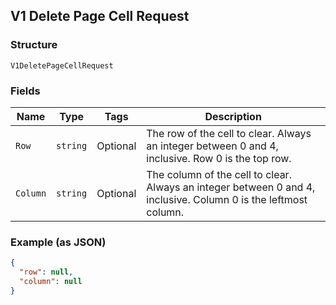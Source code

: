 ## V1 Delete Page Cell Request

### Structure

`V1DeletePageCellRequest`

### Fields

| Name | Type | Tags | Description |
|  --- | --- | --- | --- |
| `Row` | `string` | Optional | The row of the cell to clear. Always an integer between 0 and 4, inclusive. Row 0 is the top row. |
| `Column` | `string` | Optional | The column of the cell to clear. Always an integer between 0 and 4, inclusive. Column 0 is the leftmost column. |

### Example (as JSON)

```json
{
  "row": null,
  "column": null
}
```

